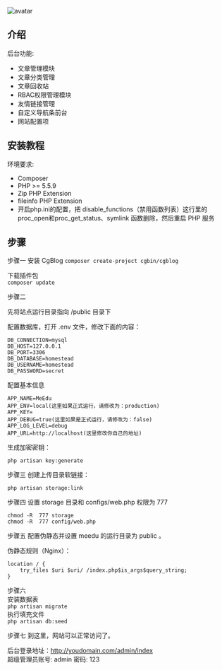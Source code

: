 ![avatar](http://p06ero5ye.bkt.clouddn.com/@$%7B5U1UJ7IY8A5C$@STP%25@X.png)


## 介绍

后台功能:

- 文章管理模块
- 文章分类管理
- 文章回收站
- RBAC权限管理模块
- 友情链接管理
- 自定义导航条前台
- 网站配置项



## 安装教程

环境要求:

- Composer
- PHP >= 5.5.9
- Zip PHP Extension
- fileinfo PHP Extension
- 开启php.ini的配置，把 disable_functions（禁用函数列表）这行里的 proc_open和proc_get_status、symlink 函数删除，然后重启 PHP 服务

## 步骤

步骤一
安装 CgBlog
`composer create-project cgbin/cgblog`

下载插件包  
`composer update`

步骤二

先将站点运行目录指向 /public 目录下

配置数据库，打开 .env 文件，修改下面的内容：

```
DB_CONNECTION=mysql
DB_HOST=127.0.0.1
DB_PORT=3306
DB_DATABASE=homestead
DB_USERNAME=homestead
DB_PASSWORD=secret
```

配置基本信息

```
APP_NAME=MeEdu
APP_ENV=local(这里如果正式运行，请修改为：production)
APP_KEY=
APP_DEBUG=true(这里如果是正式运行，请修改为：false)
APP_LOG_LEVEL=debug
APP_URL=http://localhost(这里修改你自己的地址)
```

生成加密密钥：

`php artisan key:generate`

步骤三
创建上传目录软链接：

`php artisan storage:link`

步骤四
设置 storage 目录和 configs/web.php 权限为 777

```
chmod -R  777 storage
chmod -R  777 config/web.php 
````

步骤五
配置伪静态并设置 meedu 的运行目录为 public 。

伪静态规则（Nginx）：

```
location / {
	try_files $uri $uri/ /index.php$is_args$query_string;
}
```

步骤六  
安装数据表  
`php artisan migrate`  
执行填充文件  
`php artisan db:seed`

步骤七
到这里，网站可以正常访问了。

后台登录地址：http://youdomain.com/admin/index  
超级管理员账号: admin  密码: 123


